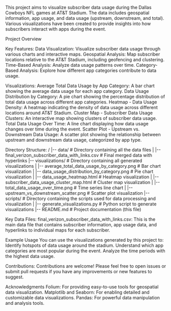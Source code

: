 This project aims to visualize subscriber data usage during the Dallas Cowboys NFL games at AT&T Stadium. The data includes geospatial information, app usage, and data usage (upstream, downstream, and total). Various visualizations have been created to provide insights into how subscribers interact with apps during the event.

Project Overview

Key Features:
Data Visualization: Visualize subscriber data usage through various charts and interactive maps.
Geospatial Analysis: Map subscriber locations relative to the AT&T Stadium, including geofencing and clustering.
Time-Based Analysis: Analyze data usage patterns over time.
Category-Based Analysis: Explore how different app categories contribute to data usage.

Visualizations:
Average Total Data Usage by App Category: A bar chart showing the average data usage for each app category.
Data Usage Distribution by Category: A pie chart showing the percentage distribution of total data usage across different app categories.
Heatmap - Data Usage Density: A heatmap indicating the density of data usage across different locations around AT&T Stadium.
Cluster Map - Subscriber Data Usage Clusters: An interactive map showing clusters of subscriber data usage.
Total Data Usage Over Time: A line chart displaying how data usage changes over time during the event.
Scatter Plot - Upstream vs. Downstream Data Usage: A scatter plot showing the relationship between upstream and downstream data usage, categorized by app type.

Directory Structure:
/
|-- data/                              # Directory containing all the data files
|   |-- final_verizon_subscriber_data_with_links.csv  # Final merged data with hyperlinks
|-- visualizations/                     # Directory containing all generated visualizations
|   |-- average_total_data_usage_by_category.png      # Bar chart visualization
|   |-- data_usage_distribution_by_category.png       # Pie chart visualization
|   |-- data_usage_heatmap.html                       # Heatmap visualization
|   |-- subscriber_data_usage_cluster_map.html        # Cluster map visualization
|   |-- total_data_usage_over_time.png                # Time series line chart
|   |-- upstream_vs_downstream_scatter.png            # Scatter plot visualization
|-- scripts/                           # Directory containing the scripts used for data processing and visualization
|   |-- generate_visualizations.py                    # Python script to generate visualizations
|-- README.md                          # Project documentation (this file)

Key Data Files:
final_verizon_subscriber_data_with_links.csv: This is the main data file that contains subscriber information, app usage data, and hyperlinks to individual maps for each subscriber.

Example Usage
You can use the visualizations generated by this project to:
Identify hotspots of data usage around the stadium.
Understand which app categories are most popular during the event.
Analyze the time periods with the highest data usage.

Contributions:
Contributions are welcome! Please feel free to open issues or submit pull requests if you have any improvements or new features to suggest.

Acknowledgments
Folium: For providing easy-to-use tools for geospatial data visualization.
Matplotlib and Seaborn: For enabling detailed and customizable data visualizations.
Pandas: For powerful data manipulation and analysis tools.
